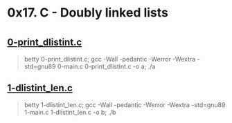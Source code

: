# 0x17. C - Doubly linked lists

#

## [0-print_dlistint.c](0-print_dlistint.c)
> betty 0-print_dlistint.c; gcc -Wall -pedantic -Werror -Wextra -std=gnu89 0-main.c 0-print_dlistint.c -o a; ./a

## [1-dlistint_len.c](1-dlistint_len.c)
> betty 1-dlistint_len.c; gcc -Wall -pedantic -Werror -Wextra -std=gnu89 1-main.c 1-dlistint_len.c -o b; ./b
